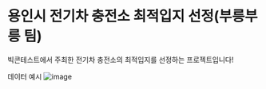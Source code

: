 # 용인시 전기차 충전소 최적입지 선정(부릉부릉 팀)
빅콘테스트에서 주최한 전기차 충전소의 최적입지를 선정하는 프로젝트입니다!

데이터 예시
![image](https://github.com/99Taewankim/-/assets/108970545/3571e3f5-bb78-4809-8646-ce6ae3ce7a2d)
